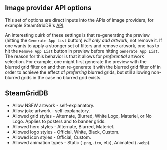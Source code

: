 ## Image provider API options

This set of options are direct inputs into the APIs of image providers, for example SteamGridDB's [API](https://www.steamgriddb.com/api/v2). 

An interesting quirk of these settings is that re-generating the preview (hitting the `Generate App List` button) *will only add artwork*, not remove it. If one wants to apply a stronger set of filters and remove artwork, one has to hit the `Remove App List` button in preview before hitting `Generate App List`. The reason for this behavior is that it allows for *preferential* artwork selection. For example, one might first generate the preview with the blurred grid filter on and then re-generate it with the blurred grid filter off in order to achieve the effect of *preferring* blurred grids, but still allowing non-blurred grids in the case no blurred grid exists.

## SteamGridDB

* Allow NSFW artwork - self-explanatory.
* Allow joke artwork - self-explanatory.
* Allowed grid styles - Alternate, Blurred, White Logo, Materiel, or No Logo. Applies to posters and to banner grids.
* Allowed hero styles - Alternate, Blurred, Materiel.
* Allowed logo styles - Official, White, Black, Custom.
* Allowed icon styles - Official, Custom.
* Allowed animation types - Static (`.png`,`.ico`, etc), Animated (`.webp`).
